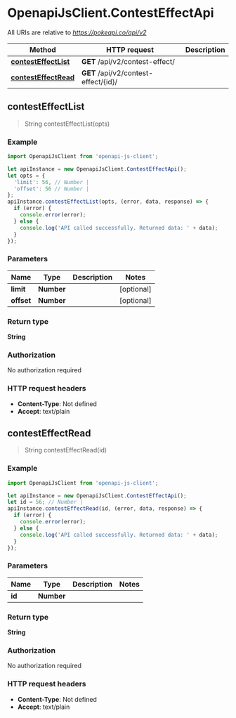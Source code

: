 # OpenapiJsClient.ContestEffectApi

All URIs are relative to *https://pokeapi.co/api/v2*

Method | HTTP request | Description
------------- | ------------- | -------------
[**contestEffectList**](ContestEffectApi.md#contestEffectList) | **GET** /api/v2/contest-effect/ | 
[**contestEffectRead**](ContestEffectApi.md#contestEffectRead) | **GET** /api/v2/contest-effect/{id}/ | 



## contestEffectList

> String contestEffectList(opts)



### Example

```javascript
import OpenapiJsClient from 'openapi-js-client';

let apiInstance = new OpenapiJsClient.ContestEffectApi();
let opts = {
  'limit': 56, // Number | 
  'offset': 56 // Number | 
};
apiInstance.contestEffectList(opts, (error, data, response) => {
  if (error) {
    console.error(error);
  } else {
    console.log('API called successfully. Returned data: ' + data);
  }
});
```

### Parameters


Name | Type | Description  | Notes
------------- | ------------- | ------------- | -------------
 **limit** | **Number**|  | [optional] 
 **offset** | **Number**|  | [optional] 

### Return type

**String**

### Authorization

No authorization required

### HTTP request headers

- **Content-Type**: Not defined
- **Accept**: text/plain


## contestEffectRead

> String contestEffectRead(id)



### Example

```javascript
import OpenapiJsClient from 'openapi-js-client';

let apiInstance = new OpenapiJsClient.ContestEffectApi();
let id = 56; // Number | 
apiInstance.contestEffectRead(id, (error, data, response) => {
  if (error) {
    console.error(error);
  } else {
    console.log('API called successfully. Returned data: ' + data);
  }
});
```

### Parameters


Name | Type | Description  | Notes
------------- | ------------- | ------------- | -------------
 **id** | **Number**|  | 

### Return type

**String**

### Authorization

No authorization required

### HTTP request headers

- **Content-Type**: Not defined
- **Accept**: text/plain

